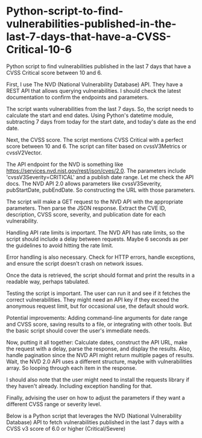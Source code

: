 # Python-script-to-find-vulnerabilities-published-in-the-last-7-days-that-have-a-CVSS-Critical-10-6
Python script to find vulnerabilities published in the last 7 days that have a CVSS Critical score between 10 and 6.


First, I  use The NVD (National Vulnerability Database) API. They have a REST API that allows querying vulnerabilities. I should check the latest documentation to confirm the endpoints and parameters.

The script wants vulnerabilities from the last 7 days. So, the script needs to calculate the start and end dates. Using Python's datetime module, subtracting 7 days from today for the start date, and today's date as the end date.

Next, the CVSS score. The script mentions CVSS Critical with a perfect score between 10 and 6. The script can filter based on cvssV3Metrics or cvssV2Vector.

The API endpoint for the NVD is something like https://services.nvd.nist.gov/rest/json/cves/2.0. The parameters include 'cvssV3Severity=CRITICAL' and a publish date range. Let me check the API docs. The NVD API 2.0 allows parameters like cvssV3Severity, pubStartDate, pubEndDate. So constructing the URL with those parameters.

The script will make a GET request to the NVD API with the appropriate parameters. Then parse the JSON response. Extract the CVE ID, description, CVSS score, severity, and publication date for each vulnerability.

Handling API rate limits is important. The NVD API has rate limits, so the script should include a delay between requests. Maybe 6 seconds as per the guidelines to avoid hitting the rate limit.

Error handling is also necessary. Check for HTTP errors, handle exceptions, and ensure the script doesn't crash on network issues.

Once the data is retrieved, the script should format and print the results in a readable way, perhaps tabulated.

Testing the script is important. The user can run it and see if it fetches the correct vulnerabilities. They might need an API key if they exceed the anonymous request limit, but for occasional use, the default should work.

Potential improvements: Adding command-line arguments for date range and CVSS score, saving results to a file, or integrating with other tools. But the basic script should cover the user's immediate needs.

Now, putting it all together: Calculate dates, construct the API URL, make the request with a delay, parse the response, and display the results. Also, handle pagination since the NVD API might return multiple pages of results. Wait, the NVD 2.0 API uses a different structure, maybe with vulnerabilities array. So looping through each item in the response.

I should also note that the user might need to install the requests library if they haven't already. Including exception handling for that.

Finally, advising the user on how to adjust the parameters if they want a different CVSS range or severity level.


Below is a Python script that leverages the NVD (National Vulnerability Database) API to fetch vulnerabilities published in the last 7 days with a CVSS v3 score of 6.0 or higher (Critical/Severe)
